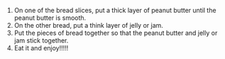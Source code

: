 1. On one of the bread slices, put a thick layer of peanut butter until the peanut butter is smooth.
2. On the other bread, put a think layer of jelly or jam.
3. Put the pieces of bread together so that the peanut butter and jelly or jam stick together.
4. Eat it and enjoy!!!!!